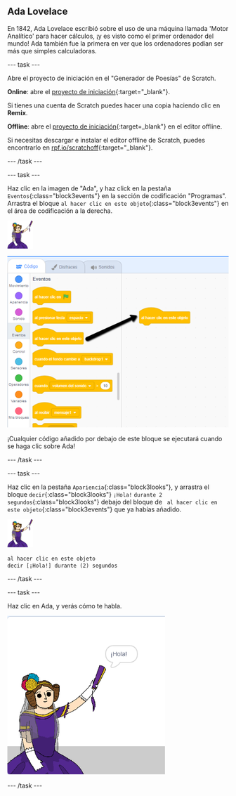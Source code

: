 ## Ada Lovelace

En 1842, Ada Lovelace escribió sobre el uso de una máquina llamada 'Motor Analítico' para hacer cálculos, ¡y es visto como el primer ordenador del mundo! Ada también fue la primera en ver que los ordenadores podían ser más que simples calculadoras.

\--- task \---

Abre el proyecto de iniciación en el "Generador de Poesías" de Scratch.

**Online**: abre el [proyecto de iniciación](https://scratch.mit.edu/projects/344580953){:target="_blank"}.

Si tienes una cuenta de Scratch puedes hacer una copia haciendo clic en **Remix**.

**Offline**: abre el [proyecto de iniciación](https://rpf.io/p/es-ES/poetry-generator-go){:target=_blank"} en el editor offline.

Si necesitas descargar e instalar el editor offline de Scratch, puedes encontrarlo en [rpf.io/scratchoff](https://rpf.io/scratchoff){:target="_blank"}.

\--- /task \---

\--- task \---

Haz clic en la imagen de "Ada", y haz click en la pestaña `Eventos`{:class="block3events"} en la sección de codificación "Programas". Arrastra el bloque `al hacer clic en este objeto`{:class="block3events"} en el área de codificación a la derecha.

![imagen ada](images/ada-sprite.png)

![arrastrando el bloque al hacer clic en este objeto](images/poetry-click.png)

¡Cualquier código añadido por debajo de este bloque se ejecutará cuando se haga clic sobre Ada!

\--- /task \---

\--- task \---

Haz clic en la pestaña `Apariencia`{:class="block3looks"}, y arrastra el bloque `decir`{:class="block3looks"} `¡Hola!` `durante 2 segundos`{:class="block3looks"} debajo del bloque de ` al hacer clic en este objeto`{:class="block3events"} que ya habías añadido.

![imagen ada](images/ada-sprite.png)

```blocks3
al hacer clic en este objeto
decir [¡Hola!] durante (2) segundos
```

\--- /task \---

\--- task \---

Haz clic en Ada, y verás cómo te habla.

![captura de pantalla](images/poetry-say-test.png)

\--- /task \---